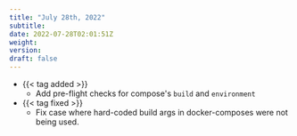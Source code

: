 ```yaml
---
title: "July 28th, 2022"
subtitle:
date: 2022-07-28T02:01:51Z
weight:
version:
draft: false
---
```


<!-- Available tags are: added, changed, deprecated, removed, fixed, performance, security -->
- {{< tag added >}}
    - Add pre-flight checks for compose's `build` and `environment`
- {{< tag fixed >}}
    - Fix case where hard-coded build args in docker-composes were not being used.
